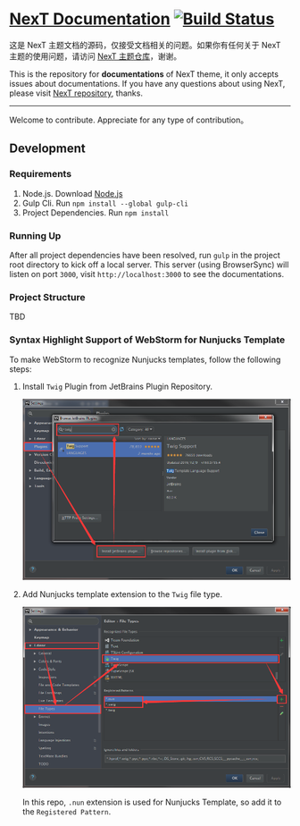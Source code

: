 # [NexT Documentation](http://theme-next.iissnan.com/) [![Build Status](https://travis-ci.org/iissnan/theme-next-docs.svg?branch=master)](https://travis-ci.org/iissnan/theme-next-docs)

这是 NexT 主题文档的源码，仅接受文档相关的问题。如果你有任何关于 NexT 主题的使用问题，请访问 [NexT 主题仓库](https://github.com/iissnan/hexo-theme-next)，谢谢。

This is the repository for **documentations** of NexT theme, it only accepts issues about documentations.
If you have any questions about using NexT, please visit [NexT repository](https://github.com/iissnan/hexo-theme-next), thanks.

----------

Welcome to contribute. Appreciate for any type of contribution。

## Development

### Requirements

1. Node.js. Download [Node.js](https://nodejs.org/en/download/)
2. Gulp Cli. Run `npm install --global gulp-cli`
3. Project Dependencies. Run `npm install`

### Running Up

After all project dependencies have been resolved, run `gulp` in the project root directory to kick off a local server. 
This server (using BrowserSync) will listen on port `3000`, visit `http://localhost:3000` to see the documentations.

### Project Structure

TBD

### Syntax Highlight Support of WebStorm for Nunjucks Template

To make WebStorm to recognize Nunjucks templates, follow the following steps:

1. Install `Twig` Plugin from JetBrains Plugin Repository.

    ![Install Twig Plugin](install-twig.png "Install Twig Plugin")
    
2. Add Nunjucks template extension to the `Twig` file type.

    ![Add File Type](install-twig-register.png "Add File Type")
    
    In this repo, `.nun` extension is used for Nunjucks Template, so add it to the `Registered Pattern`.
